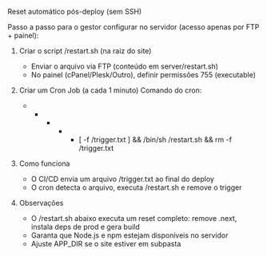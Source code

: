 Reset automático pós-deploy (sem SSH)

Passo a passo para o gestor configurar no servidor (acesso apenas por FTP + painel):

1) Criar o script /restart.sh (na raiz do site)
   - Enviar o arquivo via FTP (conteúdo em server/restart.sh)
   - No painel (cPanel/Plesk/Outro), definir permissões 755 (executable)

2) Criar um Cron Job (a cada 1 minuto)
   Comando do cron:
   * * * * * [ -f /trigger.txt ] && /bin/sh /restart.sh && rm -f /trigger.txt

3) Como funciona
   - O CI/CD envia um arquivo /trigger.txt ao final do deploy
   - O cron detecta o arquivo, executa /restart.sh e remove o trigger

4) Observações
   - O /restart.sh abaixo executa um reset completo: remove .next, instala deps de prod e gera build
   - Garanta que Node.js e npm estejam disponíveis no servidor
   - Ajuste APP_DIR se o site estiver em subpasta


